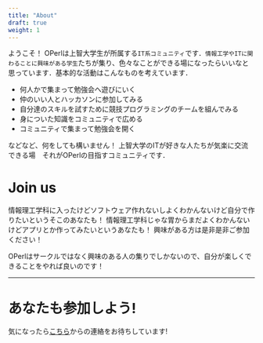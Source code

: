 ```yaml
---
title: "About"
draft: true
weight: 1
---
```


ようこそ！
OPerlは上智大学生が所属する`IT系コミュニティ`です．`情報工学やITに関わることに興味がある学生`たちが集り、色々なことができる場になったらいいなと思っています．基本的な活動はこんなものを考えています．
<br>
- 何人かで集まって勉強会へ遊びにいく
- 仲のいい人とハッカソンに参加してみる
- 自分達のスキルを試すために競技プログラミングのチームを組んでみる
- 身についた知識をコミュニティで広める
- コミュニティで集まって勉強会を開く

などなど、何をしても構いません！ 上智大学のITが好きな人たちが気楽に交流できる場　それがOPerlの目指すコミュニティです．


# Join us
情報理工学科に入ったけどソフトウェア作れないしよくわかんないけど自分で作りたいというそこのあなたも！
情報理工学科じゃな胃からまだよくわかんないけどアプリとか作ってみたいというあなたも！
興味がある方は是非是非ご参加ください！

OPerlはサークルではなく興味のある人の集りでしかないので、自分が楽しくできることをやれば良いのです！

-------

# あなたも参加しよう!
気になったら<a href="#contact">こちら</a>からの連絡をお待ちしています!

